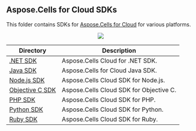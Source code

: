
## Aspose.Cells for Cloud SDKs
This folder contains SDKs for [Aspose.Cells for Cloud](http://www.aspose.com/cloud/excel-api.aspx) for various platforms.

<p align="center">
  <a title="Download ZIP" href="https://github.com/asposecells/Aspose_Cells_Cloud/archive/master.zip">
     <img src="http://i.imgur.com/hwNhrGZ.png" />
  </a>
</p>

Directory | Description
--------- | -----------
[.NET SDK](Aspose.Cells_Cloud_SDK_for_.NET)  |  Aspose.Cells Cloud for .NET SDK.
[Java SDK](Aspose.Cells_Cloud_SDK_for_Java)  |  Aspose.Cells for Cloud Java SDK.
[Node.js SDK](Aspose.Cells_Cloud_SDK_for_NodeJS) | Aspose.Cells Cloud SDK for Node.js.
[Objective C SDK](Aspose.Cells_Cloud_SDK_For_Objective_C) | Aspose.Cells Cloud SDK for Objective C.
[PHP SDK](Aspose.Cells_Cloud_SDK_For_PHP)  | Aspose.Cells Cloud SDK for PHP.
[Python SDK](Aspose.Cells_Cloud_SDK_For_Python) | Aspose.Cells Cloud SDK for Python.
[Ruby SDK](Aspose.Cells_Cloud_SDK_For_Ruby) | Aspose.Cells Cloud SDK for Ruby.
